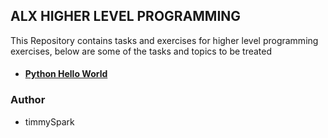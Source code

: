  ## ALX HIGHER LEVEL PROGRAMMING

  This Repository contains tasks and exercises for higher level programming exercises, below are some of the tasks and topics to be treated

- #### [Python Hello World](https://github.com/timmySpark/alx-higher_level_programming/0x00-python-hello_world)


### Author
- timmySpark

